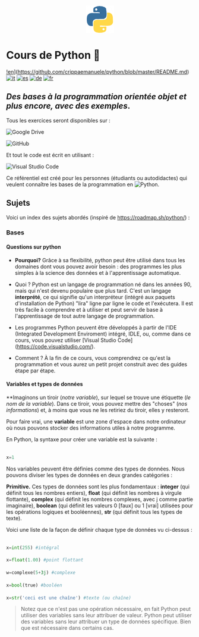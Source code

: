 <p  align="center">

<img  src="assets/python.gif"  alt="Python Logo"  width="75"  height="75">

</p>

# Cours de Python 🐍

[!en](https://img.shields.io/badge/lang-en-white.svg)](https://github.com/crippaemanuele/python/blob/master/README.md)
[![it](https://img.shields.io/badge/lang-it-blue.svg)](https://github.com/crippaemanuele/python/blob/master/README.it.md)
[![es](https://img.shields.io/badge/lang-es-red.svg)](https://github.com/crippaemanuele/python/blob/master/README.es.md)
[![de](https://img.shields.io/badge/lang-de-yellow.svg)](https://github.com/crippaemanuele/python/blob/master/README.de.md)
[![fr](https://img.shields.io/badge/lang-fr-purple.svg)](https://github.com/crippaemanuele/python/blob/master/README.fr.md)

## _Des bases à la programmation orientée objet et plus encore, avec des exemples_.

Tous les exercices seront disponibles sur :

![Google Drive](https://img.shields.io/badge/Google%20Drive-4285F4?style=for-the-badge&logo=googledrive&logoColor=white)

![GitHub](https://img.shields.io/badge/GitHub-100000?style=for-the-badge&logo=github&logoColor=white)

Et tout le code est écrit en utilisant :

![Visual Studio Code](https://img.shields.io/badge/VSCode-0078D4?style=for-the-badge&logo=visual%20studio%20code&logoColor=white)

Ce référentiel est créé pour les personnes (étudiants ou autodidactes) qui veulent connaître les bases de la programmation en ![Python](https://img.shields.io/badge/Python-FFD43B?style=for-the-badge&logo=python&logoColor=blue).

## Sujets

Voici un index des sujets abordés (inspiré de <https://roadmap.sh/python/>) :

### Bases

#### Questions sur python

- **Pourquoi?** Grâce à sa flexibilité, python peut être utilisé dans tous les domaines dont vous pouvez avoir besoin : des programmes les plus simples à la science des données et à l'apprentissage automatique.

- Quoi ? Python est un langage de programmation né dans les années 90, mais qui n'est devenu populaire que plus tard. C'est un langage **interprété**, ce qui signifie qu'un interpréteur (intégré aux paquets d'installation de Python) "lira" ligne par ligne le code et l'exécutera. Il est très facile à comprendre et à utiliser et peut servir de base à l'apprentissage de tout autre langage de programmation.

- Les programmes Python peuvent être développés à partir de l'IDE (Integrated Development Enviroment) intégré, IDLE, ou, comme dans ce cours, vous pouvez utiliser [Visual Studio Code] (https://code.visualstudio.com/).

- Comment ? À la fin de ce cours, vous comprendrez ce qu'est la programmation et vous aurez un petit projet construit avec des guides étape par étape.

#### Variables et types de données

 **Imaginons un tiroir (_notre variable_), sur lequel se trouve une étiquette (_le nom de la variable_). Dans ce tiroir, vous pouvez mettre des "choses" (_nos informations_) et, à moins que vous ne les retiriez du tiroir, elles y resteront.

 Pour faire vrai, une **variable** est une zone d'espace dans notre ordinateur où nous pouvons stocker des informations utiles à notre programme.

 En Python, la syntaxe pour créer une variable est la suivante :

 ```python

 x=1

 ```

 Nos variables peuvent être définies comme des types de données. Nous pouvons diviser les types de données en deux grandes catégories :

 **Primitive.** Ces types de données sont les plus fondamentaux : **integer** (qui définit tous les nombres entiers), **float** (qui définit les nombres à virgule flottante), **complex** (qui définit les nombres complexes, avec j comme partie imaginaire), **boolean** (qui définit les valeurs 0 [faux] ou 1 [vrai] utilisées pour les opérations logiques et booléennes), **str** (qui définit tous les types de texte).

 Voici une liste de la façon de définir chaque type de données vu ci-dessus :

 ```python

 x=int(255) #intégral

 x=float(1.00) #point flottant

 w=complexe(5+3j) #complexe

 x=bool(true) #booléen

 x=str('ceci est une chaîne') #texte (ou chaîne)

 ```

> Notez que ce n'est pas une opération nécessaire, en fait Python peut utiliser des variables sans leur attribuer de valeur.
> Python peut utiliser des variables sans leur attribuer un type de données spécifique.  Bien que
> est nécessaire dans certains cas.

